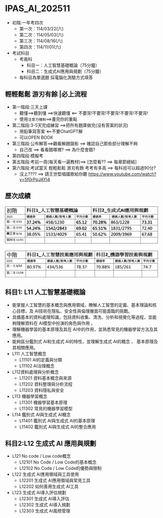 # IPAS_AI_202511
- 初階:一年考四次
  - 第一次：114/03/22(六)
  - 第二次：114/05/03(六)
  - 第三次：114/08/16(六)
  - 第四次：114/11/01(六)
- 考試科目
  - 考兩科
    - 科目一：人工智慧基礎概論（75分鐘） 
    - 科目二：生成式AI應用與規劃（75分鐘）
  - 每科目為單選題 採電腦化測驗方式填答
## 輕輕鬆鬆 游刃有餘 |必上流程
- 第一階段:三天上課
  - 聽懂==>聽到懂 ==>快速聽懂 <== 不要背!不要背!不要背!不要背!不要背!
  - 使用`注意力機制`==>畫完你的重點 
- 第二階段:3-5天完成練習 ==>把所有題庫做完(沒有答案的狀況)
  - 用鉛筆寫答案 <==不要ChatGPT解
  - 可以OPEN BOOK 
- 第三階段:公布解答==>觀看解題錄影 ==> 確認自己那些部分理解不夠
  - 自己改 ==> 看看錯哪裡? ==> 為什麼會錯? 
- 第四階段:模擬考
- 第五階段:考前一周(每天看一遍教材)==> [怎麼看?? ==> 每章節總結]
- 第六階段:考試當天 輕輕鬆鬆 游刃有餘 考考有多高 ==> 每科目可以超過90分?
  - 沒上???? ==> 請王世堅唱國歌給你聽  https://www.youtube.com/watch?v=5f0rPpJAYI4  
## 歷次成績
![2025.png](2025.png)

## 科目1: L11 人工智慧基礎概論
  - 能掌握人工智慧的基本概念與應用領域，瞭解人工智慧的定義、基本理論和核心目標，及 AI技術在隱私、安全性與倫理層面可能面臨的挑戰。
  - 具備基本的資料處理知識，包括資料收集、清洗、分析和視覺化等過程，並能夠理解資料在 AI模型中扮演的角色與作用 。
  - 理解機器學習的基本原理及其在 AI中的作用，並熟悉常見的機器學習方法及其應用。
  - 能夠區分鑑別式 AI和生成式 AI的特性，並理解生成式 AI的概念 、 基本原理及其相關應用。
  - L111 人工智慧概念
    - L11101 AI的定義與分類
    - L11102 AI治理概念
  - L112資料處理與分析概念
    - L11201 資料基本概念與來源
    - L11202 資料整理與分析流程
    - L11203 資料隱私與安全
  - L113 機器學習概念
    - L11301 機器學習基本原理
    - L11302 常見的機器學習模型
  - L114 鑑別式 AI與生成式 AI概念
    - L11401 鑑別式 AI與生成式 AI的基本原理
    - L11402 鑑別式 AI與生成式 AI的整合應用
## 科目2:L12 生成式 AI 應用與規劃
- L121 No code / Low code概念
  - L12101 No Code / Low Code的基本概念
  - L12102 No Code / Low Code的優勢與限制
- L122 生成式 AI應用領域與工具使用
  - L12201 生成式 AI應用領域與常見工具
  - L12202 如何善用生成式 AI工具
- L123 生成式 AI導入評估規劃
  - L12301 生成式 AI導入評估
  - L12302 生成式 AI導入規劃
  - L12303 生成式 AI風險管理
